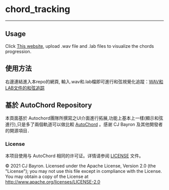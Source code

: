 # chord_tracking
---
## Usage
Click [This website](https://bawboo.github.io/wav_lab_file_chord_tracking/), upload .wav file and .lab files to visualize the chords progression.

## 使用方法
右邊連結進入本repo的網頁, 輸入.wav和.lab檔即可進行和弦視覺化追蹤：[WAV和LAB文件的和弦追踪](https://bawboo.github.io/wav_lab_file_chord_tracking/)

## 基於 AutoChord Repository

本頁面基於 Autochord團隊所撰寫之UI介面進行拓展,功能上基本上一樣(顯示和弦進行),只是多了兩個軌道可以做比較 [AutoChord](https://github.com/cjbayron/autochord) 。感谢 CJ Bayron 及其他開發者的開源項目．

### License

本项目使用与 AutoChord 相同的许可证。详情请参阅 [LICENSE](LICENSE) 文件。

© 2021 CJ Bayron. Licensed under the Apache License, Version 2.0 (the "License"); you may not use this file except in compliance with the License. You may obtain a copy of the License at http://www.apache.org/licenses/LICENSE-2.0
